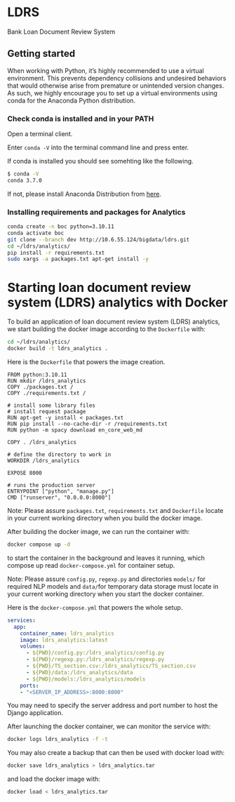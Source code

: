 # LDRS

Bank Loan Document Review System

## Getting started

When working with Python, it’s highly recommended to use a virtual environment. This prevents dependency collisions and undesired behaviors that would otherwise arise from premature or unintended version changes. As such, we highly encourage you to set up a virtual environments using conda for the Anaconda Python distribution.

### Check conda is installed and in your PATH

Open a terminal client.

Enter `conda -V` into the terminal command line and press enter.

If conda is installed you should see somehting like the following.

```bash
$ conda -V
conda 3.7.0
```

If not, please install Anaconda Distribution from [here](https://www.anaconda.com/products/distribution).

### Installing requirements and packages for Analytics

```bash
conda create -n boc python=3.10.11
conda activate boc
git clone --branch dev http://10.6.55.124/bigdata/ldrs.git
cd ~/ldrs/analytics/
pip install -r requirements.txt
sudo xargs -a packages.txt apt-get install -y
```

# Starting loan document review system (LDRS) analytics with Docker

To build an application of loan document review system (LDRS) analytics, we start building the docker image according to the `Dockerfile` with:
```bash
cd ~/ldrs/analytics/
docker build -t ldrs_analytics .
```

Here is the `Dockerfile` that powers the image creation.

```
FROM python:3.10.11
RUN mkdir /ldrs_analytics
COPY ./packages.txt /
COPY ./requirements.txt /

# install some library files
# install request package
RUN apt-get -y install < packages.txt
RUN pip install --no-cache-dir -r /requirements.txt
RUN python -m spacy download en_core_web_md

COPY . /ldrs_analytics

# define the directory to work in
WORKDIR /ldrs_analytics

EXPOSE 8000

# runs the production server
ENTRYPOINT ["python", "manage.py"]
CMD ["runserver", "0.0.0.0:8000"]
```

Note: Please assure `packages.txt`, `requirements.txt` and `Dockerfile` locate in your current working directory when you build the docker image.

After building the docker image, we can run the container with:
```bash
docker compose up -d
``` 
to start the container in the background and leaves it running, which compose up read `docker-compose.yml` for container setup.

Note: Please assure `config.py`, `regexp.py` and directories `models/` for required NLP models and `data/`for temporary data storage must locate in your current working directory when you start the docker container.

Here is the `docker-compose.yml` that powers the whole setup.

```yaml
services:
  app:
    container_name: ldrs_analytics
    image: ldrs_analytics:latest
    volumes:
      - ${PWD}/config.py:/ldrs_analytics/config.py
      - ${PWD}/regexp.py:/ldrs_analytics/regexp.py
      - ${PWD}/TS_section.csv:/ldrs_analytics/TS_section.csv
      - ${PWD}/data:/ldrs_analytics/data
      - ${PWD}/models:/ldrs_analytics/models
    ports:
    - "<SERVER_IP_ADDRESS>:8000:8000"
```
You may need to specify the server address and port number to host the Django application.


After launching the docker container, we can monitor the service with:
```bash
docker logs ldrs_analytics -f -t
``` 

You may also create a backup that can then be used with docker load with:
```bash
docker save ldrs_analytics > ldrs_analytics.tar
```
and load the docker image with:
```bash
docker load < ldrs_analytics.tar
```
